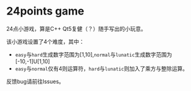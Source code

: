 # 24points game

24点小游戏，算是C++ Qt5复健（？）随手写出的小玩意。

该小游戏设置了4个难度，其中：
* `easy`与`hard`生成数字范围为[1,10],`normal`与`lunatic`生成数字范围为[-10,-1]U[1,10]
* `easy`与`normal`仅有4则运算符，`hard`与`lunatic`则加入了乘方与整除运算。

反馈bug请前往Issues。